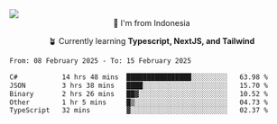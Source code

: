 
<img align = "center" src="https://readme-typing-svg.herokuapp.com?font=Fira+Code&size=25&pause=1000&color=00F713&center=true&vCenter=true&random=false&width=850&height=70&lines=Hi+There+%F0%9F%91%8B%2C+Im+Julian+Caesar;"/>
<br>

<div align = "center">
  📌 I'm from Indonesia
  
  🪴 Currently learning **Typescript, NextJS, and Tailwind**
</div>

<!--START_SECTION:waka-->

```txt
From: 08 February 2025 - To: 15 February 2025

C#           14 hrs 48 mins  ████████████████░░░░░░░░░   63.98 %
JSON         3 hrs 38 mins   ████░░░░░░░░░░░░░░░░░░░░░   15.70 %
Binary       2 hrs 26 mins   ██▓░░░░░░░░░░░░░░░░░░░░░░   10.52 %
Other        1 hr 5 mins     █▒░░░░░░░░░░░░░░░░░░░░░░░   04.73 %
TypeScript   32 mins         ▓░░░░░░░░░░░░░░░░░░░░░░░░   02.37 %
```

<!--END_SECTION:waka-->
